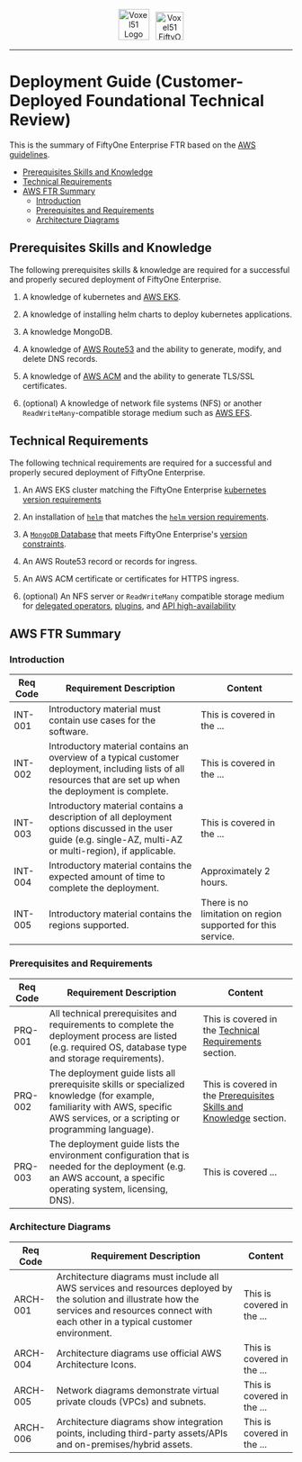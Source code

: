 <!-- markdownlint-disable no-inline-html line-length -->
<!-- markdownlint-disable-next-line first-line-heading -->
<div align="center">
<p align="center">

<img alt="Voxel51 Logo" src="https://user-images.githubusercontent.com/25985824/106288517-2422e000-6216-11eb-871d-26ad2e7b1e59.png" height="55px"> &nbsp;
<img alt="Voxel51 FiftyOne" src="https://user-images.githubusercontent.com/25985824/106288518-24bb7680-6216-11eb-8f10-60052c519586.png" height="50px">

</p>
</div>
<!-- markdownlint-enable no-inline-html line-length -->

---

# Deployment Guide (Customer-Deployed Foundational Technical Review)

This is the summary of FiftyOne Enterprise FTR based on the
[AWS guidelines](https://apn-checklists.s3.amazonaws.com/foundational/customer-deployed/customer-deployed/C0hfGvKGP.html).

<!-- toc -->

- [Prerequisites Skills and Knowledge](#prerequisites-skills-and-knowledge)
- [Technical Requirements](#technical-requirements)
- [AWS FTR Summary](#aws-ftr-summary)
  - [Introduction](#introduction)
  - [Prerequisites and Requirements](#prerequisites-and-requirements)
  - [Architecture Diagrams](#architecture-diagrams)

<!-- tocstop -->

## Prerequisites Skills and Knowledge

The following prerequisites skills & knowledge
are required for a successful and properly secured
deployment of FiftyOne Enterprise.

1. A knowledge of kubernetes and
   [AWS EKS](https://aws.amazon.com/pm/eks/).

1. A knowledge of installing helm charts to deploy kubernetes applications.

1. A knowledge MongoDB.

1. A knowledge of
   [AWS Route53](https://aws.amazon.com/route53/)
   and the ability to generate, modify, and delete DNS records.

1. A knowledge of
   [AWS ACM](https://aws.amazon.com/certificate-manager/)
   and the ability to generate TLS/SSL certificates.

1. (optional) A knowledge of network file systems (NFS) or another
   `ReadWriteMany`-compatible storage medium such as
   [AWS EFS](https://docs.aws.amazon.com/eks/latest/userguide/efs-csi.html).

## Technical Requirements

The following technical requirements
are required for a successful and properly secured
deployment of FiftyOne Enterprise.

1. An AWS EKS cluster matching the FiftyOne Enterprise
   [kubernetes version requirements](../fiftyone-teams-app/README.md#kubernetes-cluster-and-kubectl)

1. An installation of
   [`helm`](https://helm.sh/)
   that matches the
   [`helm` version requirements](../fiftyone-teams-app/README.md#helm).

1. A
   [`MongoDB` Database](https://www.mongodb.com/)
   that meets FiftyOne Enterprise's
   [version constraints](https://docs.voxel51.com/user_guide/config.html#using-a-different-mongodb-version).

1. An AWS Route53 record or records for ingress.

1. An AWS ACM certificate or certificates for HTTPS ingress.

1. (optional) An NFS server or `ReadWriteMany` compatible storage medium for
   [delegated operators](../fiftyone-teams-app/README.md#builtin-delegated-operator-orchestrator),
   [plugins](../fiftyone-teams-app/README.md#plugins),
   and
   [API high-availability](../fiftyone-teams-app/README.md#highly-available-fiftyone-teams-api-deployments)

## AWS FTR Summary

### Introduction

| Req Code | Requirement Description | Content |
|----------|------------------------|---------|
| INT-001 | Introductory material must contain use cases for the software. | This is covered in the ...|
| INT-002 | Introductory material contains an overview of a typical customer deployment, including lists of all resources that are set up when the deployment is complete. | This is covered in the ... |
| INT-003 | Introductory material contains a description of all deployment options discussed in the user guide (e.g. single-AZ, multi-AZ or multi-region), if applicable. | This is covered in the ... |
| INT-004 | Introductory material contains the expected amount of time to complete the deployment. | Approximately 2 hours. |
| INT-005 | Introductory material contains the regions supported. | There is no limitation on region supported for this service. |

### Prerequisites and Requirements

| Req Code | Requirement Description | Content |
|----------|------------------------|---------|
| PRQ-001 | All technical prerequisites and requirements to complete the deployment process are listed (e.g. required OS, database type and storage requirements). | This is covered in the [Technical Requirements](#technical-requirements) section. |
| PRQ-002 | The deployment guide lists all prerequisite skills or specialized knowledge (for example, familiarity with AWS, specific AWS services, or a scripting or programming language). |  This is covered in the [Prerequisites Skills and Knowledge](#prerequisites-and-requirements) section. |
| PRQ-003 | The deployment guide lists the environment configuration that is needed for the deployment (e.g. an AWS account, a specific operating system, licensing, DNS). | This is covered ... |

### Architecture Diagrams

| Req Code | Requirement Description | Content |
|----------|------------------------|---------|
| ARCH-001 | Architecture diagrams must include all AWS services and resources deployed by the solution and illustrate how the services and resources connect with each other in a typical customer environment. | This is covered in the ... |
| ARCH-004 | Architecture diagrams use official AWS Architecture Icons. | This is covered in the ... |
| ARCH-005 | Network diagrams demonstrate virtual private clouds (VPCs) and subnets. | This is covered in the ... |
| ARCH-006 | Architecture diagrams show integration points, including third-party assets/APIs and on-premises/hybrid assets. | This is covered in the ... |
